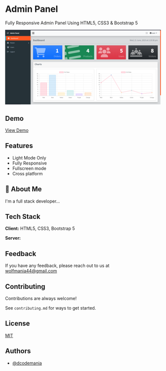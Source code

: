 # Admin Panel

Fully Responsive Admin Panel Using HTML5, CSS3 & Bootstrap 5

![Alt text](screenshot2.png 'Title')

## Demo

[View Demo](https://dcodemania.netlify.app/)

## Features

- Light Mode Only
- Fully Responsive
- Fullscreen mode
- Cross platform

## 🚀 About Me

I'm a full stack developer...

## Tech Stack

**Client:** HTML5, CSS3, Bootstrap 5

**Server:**

## Feedback

If you have any feedback, please reach out to us at wolfmania44@gmail.com

## Contributing

Contributions are always welcome!

See `contributing.md` for ways to get started.

## License

[MIT](https://github.com/DCodeMania/admin-panel-bootstrap-5/blob/master/LICENCE.md)

## Authors

- [@dcodemania](https://dcodemania.com/)
